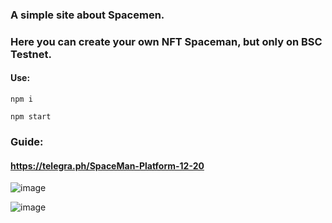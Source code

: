 ### A simple site about Spacemen.
### Here you can create your own NFT Spaceman, but only on BSC Testnet.

#### Use:

  ```
  npm i
  ```
  ```
  npm start
  ```
### Guide:
#### https://telegra.ph/SpaceMan-Platform-12-20

![image](https://user-images.githubusercontent.com/38395645/151042136-40c933f5-dca4-42e2-afa4-faec0d3b6d61.png)

![image](https://user-images.githubusercontent.com/38395645/151042214-3e5ea609-ef7e-4f7d-b419-92a06039c4a0.png)


